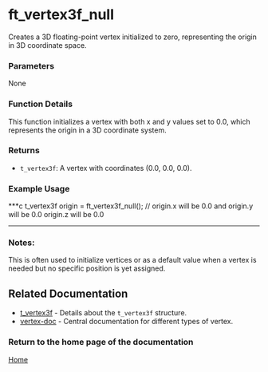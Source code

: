 # ft_vertex3f_null
Creates a 3D floating-point vertex initialized to zero, representing the origin in 3D coordinate space.

### Parameters
None

### Function Details
This function initializes a vertex with both x and y values set to 0.0, which represents the origin in a 3D coordinate system.

### Returns
- `t_vertex3f`: A vertex with coordinates (0.0, 0.0, 0.0).

### Example Usage
***c
t_vertex3f origin = ft_vertex3f_null();
// origin.x will be 0.0 and origin.y will be 0.0 origin.z will be 0.0
***

### Notes:
This is often used to initialize vertices or as a default value when a vertex is needed but no specific position is yet assigned.

## Related Documentation
- [t_vertex3f](./t_vertex3f.md) - Details about the `t_vertex3f` structure.
- [vertex-doc](../vertex-doc.md) - Central documentation for different types of vertex.

### Return to the home page of the documentation
[Home](../../home.md)